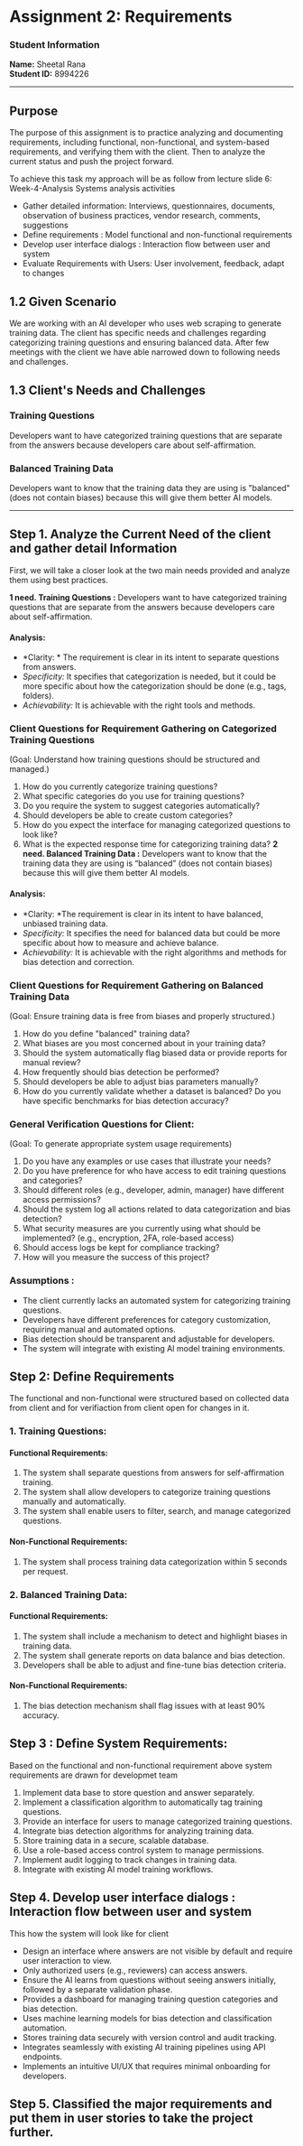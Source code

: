 # Assignment 2: Requirements

### Student Information
**Name:** Sheetal Rana  
**Student ID:** 8994226  

---

## Purpose
The purpose of this assignment is to practice analyzing and documenting requirements, including functional, non-functional, and system-based requirements, and verifying them with the client. Then to analyze the current status and push the project forward.

To achieve this task my approach will be as follow from lecture slide 6: Week-4-Analysis
Systems analysis activities  
- Gather detailed information:  Interviews, questionnaires, documents, observation of business practices, vendor research,
comments, suggestions
- Define requirements : Model functional and non-functional requirements
- Develop user interface dialogs : Interaction flow between user and system
- Evaluate Requirements with Users: User involvement, feedback, adapt to changes

## 1.2 Given Scenario
We are working with an AI developer who uses web scraping to generate training data. The client has specific needs and challenges regarding categorizing training questions and ensuring balanced data. 
After few meetings with the client we have able narrowed down to following needs and challenges.
## 1.3 Client's Needs and Challenges
### Training Questions
Developers want to have categorized training questions that are separate from the answers because developers care about self-affirmation.
### Balanced Training Data
Developers want to know that the training data they are using is "balanced" (does not contain biases) because this will give them better AI models.

---
## Step 1. Analyze the Current Need of the client and gather detail Information 
First, we will take a closer look at the two main needs provided and analyze them using best practices. 

**1 need. Training Questions :** Developers want to have categorized training questions that are separate from the answers because developers care about self-affirmation.

#### Analysis:
-	*Clarity: * The requirement is clear in its intent to separate questions from answers.
-	*Specificity:* It specifies that categorization is needed, but it could be more specific about how the categorization should be done (e.g., tags, folders).
-	*Achievability:* It is achievable with the right tools and methods.
### Client Questions for Requirement Gathering on Categorized Training Questions
(Goal: Understand how training questions should be structured and managed.)
1.	How do you currently categorize training questions?
2.	What specific categories do you use for training questions?
3.	Do you require the system to suggest categories automatically?
4.	Should developers be able to create custom categories?
5.	How do you expect the interface for managing categorized questions to look like?
6.	What is the expected response time for categorizing training data?
**2 need. Balanced Training Data :** Developers want to know that the training data they are using is “balanced” (does not contain biases) because this will give them better AI models.

#### Analysis:
-	*Clarity: *The requirement is clear in its intent to have balanced, unbiased training data.
-	*Specificity:* It specifies the need for balanced data but could be more specific about how to measure and achieve balance.
-	*Achievability:* It is achievable with the right algorithms and methods for bias detection and correction.
### Client Questions for Requirement Gathering on Balanced Training Data
(Goal: Ensure training data is free from biases and properly structured.)
1.	How do you define "balanced" training data?
2.	What biases are you most concerned about in your training data?
3.	Should the system automatically flag biased data or provide reports for manual review?
4.	How frequently should bias detection be performed?
5.	Should developers be able to adjust bias parameters manually?
6.	How do you currently validate whether a dataset is balanced? Do you have specific benchmarks for bias detection accuracy?
### General Verification Questions for Client: 
(Goal: To generate appropriate system usage requirements)
1.	Do you have any examples or use cases that illustrate your needs?
2.	Do you have preference for who have access to edit training questions and categories?
3.	Should different roles (e.g., developer, admin, manager) have different access  permissions?
4.	Should the system log all actions related to data categorization and bias detection?
5.	What security measures are you currently using what should be implemented? (e.g., encryption, 2FA, role-based access)
6.	Should access logs be kept for compliance tracking?
7.	How will you measure the success of this project?
### Assumptions :
-	The client currently lacks an automated system for categorizing training questions.
-	Developers have different preferences for category customization, requiring manual and automated options.
-	Bias detection should be transparent and adjustable for developers.
-	The system will integrate with existing AI model training environments.

## Step 2: Define Requirements
The functional and non-functional were structured based on collected data from client and for verifiaction from client open for changes in it.

### 1. Training Questions:
#### Functional Requirements:
1.	The system shall separate questions from answers for self-affirmation training.
2.	The system shall allow developers to categorize training questions manually and automatically.
3.	The system shall enable users to filter, search, and manage categorized questions.
#### Non-Functional Requirements:
1.	The system shall process training data categorization within 5 seconds per request.
### 2. Balanced Training Data:
#### Functional Requirements:
1.	The system shall include a mechanism to detect and highlight biases in training data.
2.	The system shall generate reports on data balance and bias detection.
3.	Developers shall be able to adjust and fine-tune bias detection criteria.
#### Non-Functional Requirements:
1.	The bias detection mechanism shall flag issues with at least 90% accuracy.

## Step 3 : Define System Requirements:
Based on the functional and non-functional requirement above system requirements are drawn for developmet team
1.	Implement data base to store question and answer separately.
2.	Implement a classification algorithm to automatically tag training questions.
3.	Provide an interface for users to manage categorized training questions.
4.	Integrate bias detection algorithms for analyzing training data.
5.	Store training data in a secure, scalable database.
6.	Use a role-based access control system to manage permissions.
7.	Implement audit logging to track changes in training data.
8.	Integrate with existing AI model training workflows.


## Step 4. Develop user interface dialogs : Interaction flow between user and system
This how the system will look like for client 
-	Design an interface where answers are not visible by default and require user interaction to view.
-	Only authorized users (e.g., reviewers) can access answers.
-	Ensure the AI learns from questions without seeing answers initially, followed by a separate validation phase.
-	Provides a dashboard for managing training question categories and bias detection.
-	Uses machine learning models for bias detection and classification automation.
-	Stores training data securely with version control and audit tracking.
-	Integrates seamlessly with existing AI training pipelines using API endpoints.
-	Implements an intuitive UI/UX that requires minimal onboarding for developers.

## Step 5. Classified the major requirements and put them in user stories to take the project further.

